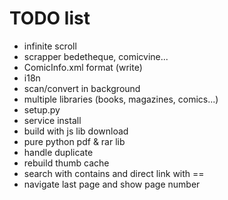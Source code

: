 
# TODO list

- infinite scroll
- scrapper bedetheque, comicvine...
- ComicInfo.xml format (write)
- i18n
- scan/convert in background
- multiple libraries (books, magazines, comics...)
- setup.py
- service install
- build with js lib download
- pure python pdf & rar lib
- handle duplicate
- rebuild thumb cache
- search with contains and direct link with ==
- navigate last page and show page number
